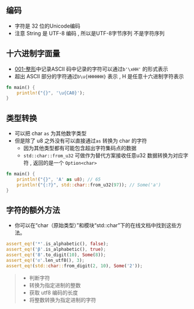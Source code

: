 ## 编码
- 字符是 32 位的Unicode编码
- 注意 String 是 UTF-8 编码 , 所以是UTF-8字节序列 不是字符序列

## 十六进制字面量

- [001-整形](001-整形.md)中记录ASCII 码中记录的字符可以通过`b'\xHH'` 的形式表示
- 超出 ASCII 部分的字符通过`b\u{HHHHHH}` 表示 , H 是任意十六进制字符表示

```rust
fn main() {
    println!("{}", '\u{CA0}');
}
```

## 类型转换

-  可以把 char `as` 为其他数字类型
- 但是除了 u8 之外没有可以直接通过`as` 转换为 char 的字符
	- 因为其他类型都有可能包含超出字符集码点的数据
	- `std::char::from_u32` 可做作为替代方案接收任意u32 数据转换为对应字符 , 返回的是一个 `Option<char>`

```rust
fn main() {
    println!("{}", 'A' as u8); // 65
    println!("{:?}", std::char::from_u32(97)); // Some('a')
}
```


## 字符的额外方法

- 你可以在“char（原始类型）”和模块“std::char”下的在线文档中找到这些方法。

```rust
assert_eq!('*'.is_alphabetic(), false);
assert_eq!('β'.is_alphabetic(), true);
assert_eq!('8'.to_digit(10), Some(8));
assert_eq!('ಠ'.len_utf8(), 3);
assert_eq!(std::char::from_digit(2, 10), Some('2'));
```
> - 判断字符
> - 转换为指定进制的整数
> - 获取 utf8 编码的长度
> - 将整数转换为指定进制的字符